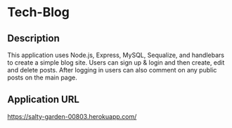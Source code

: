 # Tech-Blog

## Description

This application uses Node.js, Express, MySQL, Sequalize, and handlebars to create a simple blog site. Users can sign up & login and then create, edit and delete posts. After logging in users can also comment on any public posts on the main page.

## Application URL

https://salty-garden-00803.herokuapp.com/